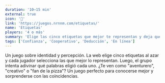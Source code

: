 ```yaml
---
duration: '10–15 min'
external: true
icon: '🔖'
link: 'https://juegos.nrnnm.com/etiquetas/'
name: 'Etiquetas'
players: '4 o más'
summary: 'Elige las cinco etiquetas que mejor te representan y deja que el grupo intente adivinarlas.'
tags: ['Confianza', 'Cooperativo', 'Deducción', 'En línea']
---
```


Un juego sobre identidad y percepción. La web elige cinco etiquetas al azar y
cada jugador selecciona las que mejor lo representan. Luego, el grupo intenta
adivinar qué palabras eligió cada uno. ¿Te ven como "aventurero", "creativo" o
"fan de la pizza"? Un juego perfecto para conocerse mejor y sorprenderse con las
coincidencias.
